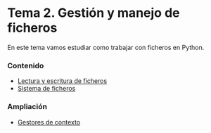 # Tema 2. Gestión y manejo de ficheros


En este tema vamos estudiar como trabajar con ficheros en Python. 

### Contenido

- [Lectura y escritura de ficheros](./doc_read_write_files.md)
- [Sistema de ficheros](./doc_file_system_use.md)




### Ampliación


- [Gestores de contexto](./doc_gestores_contexto.md)




